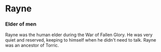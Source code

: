 # Rayne
### Elder of men

Rayne was the human elder during the War of Fallen Glory. He was very quiet and reserved, keeping to himself when he didn't need to talk. Rayne was an ancestor of Torric.
